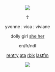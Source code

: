 &nbsp;
<div align="center">

![](https://komarev.com/ghpvc/?username=moidix&label=🗝&color=18263b&abbreviated=true)

♰

yvonne ː vica ː viviane

dolly girl [she her](https://pronouns.cc/@jiluka)

en/fr/ndl

[rentry](https://rentry.co/wrecked) [ata](https://malice.atabook.org) [rblx](https://www.roblox.com/users/5809349077/profile) [lastfm](https://last.fm/user/pawincess)
 
![](https://spotify-github-profile.kittinanx.com/api/view.svg?uid=314mkicxlkkdu2xbfq5sn4qlspni&cover_image=true&theme=natemoo-re&show_offline=true&background_color=121212&interchange=false&bar_color=1448c2&bar_color_cover=false)
<div>
